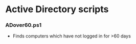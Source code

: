 # Active Directory scripts


### ADover60.ps1
- Finds computers which have not logged in for >60 days
